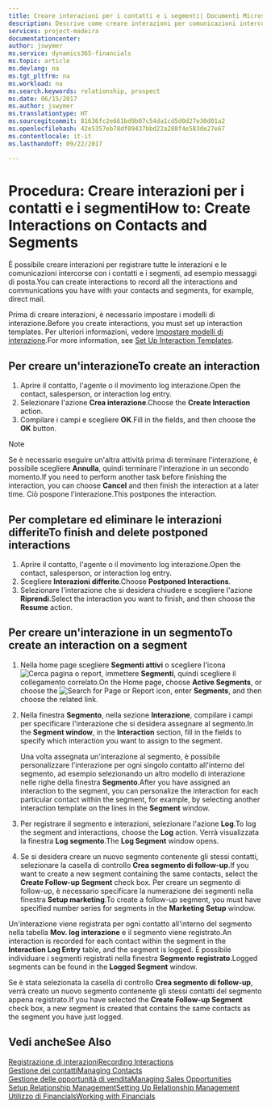 ```yaml
---
title: Creare interazioni per i contatti e i segmenti| Documenti Microsoft
description: Descrive come creare interazioni per comunicazioni intercorse con i contatti e i segmenti in Financials, ad esempio messaggi di posta diretta.
services: project-madeira
documentationcenter: 
author: jswymer
ms.service: dynamics365-financials
ms.topic: article
ms.devlang: na
ms.tgt_pltfrm: na
ms.workload: na
ms.search.keywords: relationship, prospect
ms.date: 06/15/2017
ms.author: jswymer
ms.translationtype: HT
ms.sourcegitcommit: 81636fc2e661bd9b07c54da1cd5d0d27e30d01a2
ms.openlocfilehash: 42e5357eb78df09437bbd22a288f4e583de27e67
ms.contentlocale: it-it
ms.lasthandoff: 09/22/2017

---
```

# <a name="how-to-create-interactions-on-contacts-and-segments"></a><span data-ttu-id="08598-103">Procedura: Creare interazioni per i contatti e i segmenti</span><span class="sxs-lookup"><span data-stu-id="08598-103">How to: Create Interactions on Contacts and Segments</span></span>
<span data-ttu-id="08598-104">È possibile creare interazioni per registrare tutte le interazioni e le comunicazioni intercorse con i contatti e i segmenti, ad esempio messaggi di posta.</span><span class="sxs-lookup"><span data-stu-id="08598-104">You can create interactions to record all the interactions and communications you have with your contacts and segments, for example, direct mail.</span></span>

<span data-ttu-id="08598-105">Prima di creare interazioni, è necessario impostare i modelli di interazione.</span><span class="sxs-lookup"><span data-stu-id="08598-105">Before you create interactions, you must set up interaction templates.</span></span> <span data-ttu-id="08598-106">Per ulteriori informazioni, vedere [Impostare modelli di interazione](marketing-interactions.md).</span><span class="sxs-lookup"><span data-stu-id="08598-106">For more information, see  [Set Up Interaction Templates](marketing-interactions.md).</span></span>

## <a name="to-create-an-interaction"></a><span data-ttu-id="08598-107">Per creare un'interazione</span><span class="sxs-lookup"><span data-stu-id="08598-107">To create an interaction</span></span>
1. <span data-ttu-id="08598-108">Aprire il contatto, l'agente o il movimento log interazione.</span><span class="sxs-lookup"><span data-stu-id="08598-108">Open the contact, salesperson, or interaction log entry.</span></span>
2. <span data-ttu-id="08598-109">Selezionare l'azione **Crea interazione**.</span><span class="sxs-lookup"><span data-stu-id="08598-109">Choose the **Create Interaction** action.</span></span>
3. <span data-ttu-id="08598-110">Compilare i campi e scegliere **OK**.</span><span class="sxs-lookup"><span data-stu-id="08598-110">Fill in the fields, and then choose the **OK** button.</span></span>

> [!NOTE]  
>   <span data-ttu-id="08598-111">Se è necessario eseguire un'altra attività prima di terminare l'interazione, è possibile scegliere **Annulla**, quindi terminare l'interazione in un secondo momento.</span><span class="sxs-lookup"><span data-stu-id="08598-111">If you need to perform another task before finishing the interaction, you can choose **Cancel** and then finish the interaction at a later time.</span></span> <span data-ttu-id="08598-112">Ciò pospone l'interazione.</span><span class="sxs-lookup"><span data-stu-id="08598-112">This postpones the interaction.</span></span>

## <a name="to-finish-and-delete-postponed-interactions"></a><span data-ttu-id="08598-113">Per completare ed eliminare le interazioni differite</span><span class="sxs-lookup"><span data-stu-id="08598-113">To finish and delete postponed interactions</span></span>
1. <span data-ttu-id="08598-114">Aprire il contatto, l'agente o il movimento log interazione.</span><span class="sxs-lookup"><span data-stu-id="08598-114">Open the contact, salesperson, or interaction log entry.</span></span>
2. <span data-ttu-id="08598-115">Scegliere **Interazioni differite**.</span><span class="sxs-lookup"><span data-stu-id="08598-115">Choose **Postponed Interactions**.</span></span>
3. <span data-ttu-id="08598-116">Selezionare l'interazione che si desidera chiudere e scegliere l'azione **Riprendi**.</span><span class="sxs-lookup"><span data-stu-id="08598-116">Select the interaction you want to finish, and then choose the **Resume** action.</span></span>

## <a name="to-create-an-interaction-on-a-segment"></a><span data-ttu-id="08598-117">Per creare un'interazione in un segmento</span><span class="sxs-lookup"><span data-stu-id="08598-117">To create an interaction on a segment</span></span>
1. <span data-ttu-id="08598-118">Nella home page scegliere **Segmenti attivi** o scegliere l'icona ![Cerca pagina o report](media/ui-search/search_small.png "icona Cerca pagina o report"), immettere **Segmenti**, quindi scegliere il collegamento correlato.</span><span class="sxs-lookup"><span data-stu-id="08598-118">On the Home page, choose **Active Segments**, or choose the ![Search for Page or Report](media/ui-search/search_small.png "Search for Page or Report icon") icon, enter **Segments**, and then choose the related link.</span></span>
2. <span data-ttu-id="08598-119">Nella finestra **Segmento**, nella sezione **Interazione**, compilare i campi per specificare l'interazione che si desidera assegnare al segmento.</span><span class="sxs-lookup"><span data-stu-id="08598-119">In the **Segment window**, in the **Interaction** section, fill in the fields to specify which interaction you want to assign to the segment.</span></span>

    <span data-ttu-id="08598-120">Una volta assegnata un'interazione al segmento, è possibile personalizzare l'interazione per ogni singolo contatto all'interno del segmento, ad esempio selezionando un altro modello di interazione nelle righe della finestra **Segmento**.</span><span class="sxs-lookup"><span data-stu-id="08598-120">After you have assigned an interaction to the segment, you can personalize the interaction for each particular contact within the segment, for example, by selecting another interaction template on the lines in the **Segment** window.</span></span>  
3. <span data-ttu-id="08598-121">Per registrare il segmento e interazioni, selezionare l'azione **Log**.</span><span class="sxs-lookup"><span data-stu-id="08598-121">To log the segment and interactions, choose the **Log** action.</span></span> <span data-ttu-id="08598-122">Verrà visualizzata la finestra **Log segmento**.</span><span class="sxs-lookup"><span data-stu-id="08598-122">The **Log Segment** window opens.</span></span>
4. <span data-ttu-id="08598-123">Se si desidera creare un nuovo segmento contenente gli stessi contatti, selezionare la casella di controllo **Crea segmento di follow-up**.</span><span class="sxs-lookup"><span data-stu-id="08598-123">If you want to create a new segment containing the same contacts, select the **Create Follow-up Segment** check box.</span></span> <span data-ttu-id="08598-124">Per creare un segmento di follow-up, è necessario specificare la numerazione dei segmenti nella finestra **Setup marketing**.</span><span class="sxs-lookup"><span data-stu-id="08598-124">To create a follow-up segment, you must have specified number series for segments in the **Marketing Setup** window.</span></span>

<span data-ttu-id="08598-125">Un'interazione viene registrata per ogni contatto all'interno del segmento nella tabella **Mov. log interazione** e il segmento viene registrato.</span><span class="sxs-lookup"><span data-stu-id="08598-125">An interaction is recorded for each contact within the segment in the **Interaction Log Entry** table, and the segment is logged.</span></span> <span data-ttu-id="08598-126">È possibile individuare i segmenti registrati nella finestra **Segmento registrato**.</span><span class="sxs-lookup"><span data-stu-id="08598-126">Logged segments can be found in the **Logged Segment** window.</span></span>

<span data-ttu-id="08598-127">Se è stata selezionata la casella di controllo **Crea segmento di follow-up**, verrà creato un nuovo segmento contenente gli stessi contatti del segmento appena registrato.</span><span class="sxs-lookup"><span data-stu-id="08598-127">If you have selected the **Create Follow-up Segment** check box, a new segment is created that contains the same contacts as the segment you have just logged.</span></span>

## <a name="see-also"></a><span data-ttu-id="08598-128">Vedi anche</span><span class="sxs-lookup"><span data-stu-id="08598-128">See Also</span></span>
[<span data-ttu-id="08598-129">Registrazione di interazioni</span><span class="sxs-lookup"><span data-stu-id="08598-129">Recording Interactions</span></span>](marketing-interactions.md)  
[<span data-ttu-id="08598-130">Gestione dei contatti</span><span class="sxs-lookup"><span data-stu-id="08598-130">Managing Contacts</span></span>](marketing-contacts.md)  
[<span data-ttu-id="08598-131">Gestione delle opportunità di vendita</span><span class="sxs-lookup"><span data-stu-id="08598-131">Managing Sales Opportunities</span></span>](marketing-manage-sales-opportunities.md)  
[<span data-ttu-id="08598-132">Setup Relationship Management</span><span class="sxs-lookup"><span data-stu-id="08598-132">Setting Up Relationship Management</span></span>](marketing-setup-marketing.md)  
[<span data-ttu-id="08598-133">Utilizzo di Financials</span><span class="sxs-lookup"><span data-stu-id="08598-133">Working with Financials</span></span>](ui-work-product.md)

